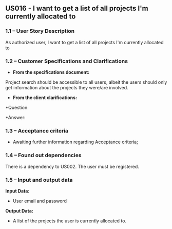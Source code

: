 ## **US016 - I want to get a list of all projects I'm currently allocated to**

### **1.1 – User Story Description**

As authorized user, I want to get a list of all projects I'm currently allocated to

### **1.2 – Customer Specifications and Clarifications**

- **From the specifications document:**

Project search should be accessible to all users, albeit the users should only get information
about the projects they were/are involved.

- **From the client clarifications:**

*Question:

*Answer:


### **1.3 – Acceptance criteria**

- Awaiting further information regarding Acceptance criteria;

### **1.4 – Found out dependencies**

There is a dependency to US002. The user must be registered.

### **1.5 – Input and output data**

**Input Data:**

- User email and password

**Output Data:**

- A list of the projects the user is currently allocated to.